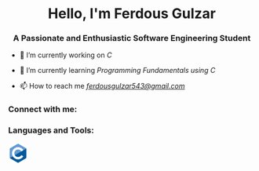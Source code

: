 <h1 align="center">Hello, I'm Ferdous Gulzar</h1>
<h3 align="center">A Passionate and Enthusiastic Software Engineering Student</h3>

- 🔭 I’m currently working on *C*

- 🌱 I’m currently learning *Programming Fundamentals using C*

- 📫 How to reach me *ferdousgulzar543@gmail.com*

<h3 align="left">Connect with me:</h3>
<p align="left">
</p>

<h3 align="left">Languages and Tools:</h3>
<p align="left"> <a href="https://www.cprogramming.com/" target="_blank" rel="noreferrer"> <img src="https://raw.githubusercontent.com/devicons/devicon/master/icons/c/c-original.svg" alt="c" width="40" height="40"/> </a> </p>
